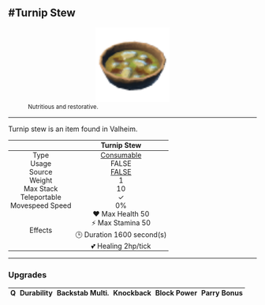 <meta property="og:title" content="Turnip Stew - MoreValheim" /><meta property="og:type" content="website" /><meta property="og:image" content="/assets/turnip_stew.png" /><meta property="og:description" content="Turnip Stew is an item found in Valheim." /><meta name="theme-color" content="#546D78"><meta name="twitter:card" content="summary_large_image">
#Turnip Stew
-------------
<style>img {width:20px;}.tb {width:150px;display: block;margin-left: auto;margin-right: auto;}</style>

<style>.md-typeset table:not([class]) th:not([align]) {min-width:unset!important;}</style>
<style>td{padding:0em 0.3em!important;text-align:center!important;border-left:.05rem solid var(--md-default-fg-color--lightest)}</style>

<style>th{padding:0.1em 0.3em!important;text-align:center!important;font-weight:bold}</style>

<style>pre{text-align:right!important}</style>
<style>table tr td:first-child {border-left: 0;};</style>

<figure><img src="/assets/turnip_stew.png" class="tb" /><figcaption><small>Nutritious and restorative.</small></figcaption></figure>

-------------

Turnip stew is an item found in Valheim.

|        | Turnip Stew              |
| ----------- | ------------------------------------ |
| Type | [Consumable](../../types/consumable)
| Usage | FALSE<br>
| Source | [FALSE](../../items/false)
| Weight | 1 |
| Max Stack | 10 |
| Teleportable | ✓
| Movespeed Speed | 0%
| Effects | ❤️ Max Health 50<br>⚡ Max Stamina 50<br>🕒 Duration 1600 second(s) <br>💕 Healing 2hp/tick <br>

-------------

### Upgrades
| Q | Durability | Backstab Multi. | Knockback | Block Power | Parry Bonus
| - | - | - | - | - | - 
